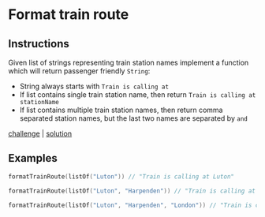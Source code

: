 # Format train route

## Instructions

Given list of strings representing train station names implement a function which will return passenger friendly
`String`:
- String always starts with `Train is calling at`
- If list contains single train station name, then return `Train is calling at stationName`
- If list contains multiple train station names, then return comma separated station names, but the last two names are separated by `and`

[challenge](challenge.kt) | [solution](solution.kt)

## Examples

```kotlin
formatTrainRoute(listOf("Luton")) // "Train is calling at Luton"

formatTrainRoute(listOf("Luton", "Harpenden")) // "Train is calling at Luton and Harpenden"

formatTrainRoute(listOf("Luton", "Harpenden", "London")) // "Train is calling at Luton, Harpenden and London"
```
